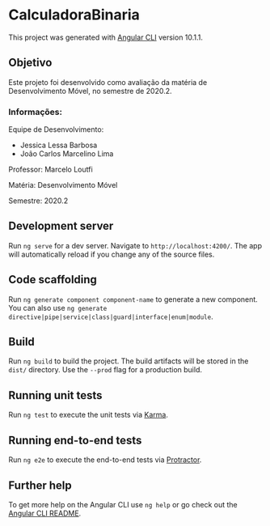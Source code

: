 # CalculadoraBinaria

This project was generated with [Angular CLI](https://github.com/angular/angular-cli) version 10.1.1.

## Objetivo
Este projeto foi desenvolvido como avaliação da matéria de Desenvolvimento Móvel, no semestre de 2020.2.

### Informações:
Equipe de Desenvolvimento: 
* Jessica Lessa Barbosa
* João Carlos Marcelino Lima
                           
Professor: Marcelo Loutfi

Matéria: Desenvolvimento Móvel

Semestre: 2020.2

## Development server

Run `ng serve` for a dev server. Navigate to `http://localhost:4200/`. The app will automatically reload if you change any of the source files.

## Code scaffolding

Run `ng generate component component-name` to generate a new component. You can also use `ng generate directive|pipe|service|class|guard|interface|enum|module`.

## Build

Run `ng build` to build the project. The build artifacts will be stored in the `dist/` directory. Use the `--prod` flag for a production build.

## Running unit tests

Run `ng test` to execute the unit tests via [Karma](https://karma-runner.github.io).

## Running end-to-end tests

Run `ng e2e` to execute the end-to-end tests via [Protractor](http://www.protractortest.org/).

## Further help

To get more help on the Angular CLI use `ng help` or go check out the [Angular CLI README](https://github.com/angular/angular-cli/blob/master/README.md).
